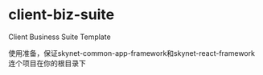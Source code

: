# client-biz-suite
Client Business Suite Template

使用准备，保证skynet-common-app-framework和skynet-react-framework连个项目在你的根目录下

